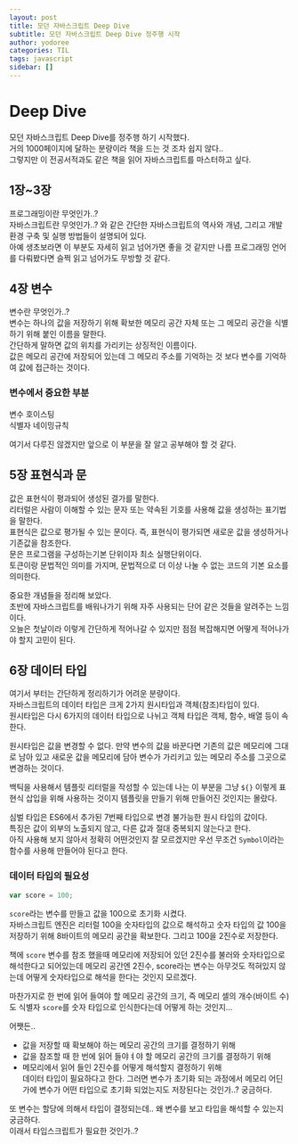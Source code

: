 ```yaml
---
layout: post
title: 모던 자바스크립트 Deep Dive
subtitle: 모던 자바스크립트 Deep Dive 정주행 시작
author: yodoree
categories: TIL
tags: javascript
sidebar: []
---
```


# Deep Dive

모던 자바스크립트 Deep Dive를 정주행 하기 시작했다.  
거의 1000페이지에 달하는 분량이라 책을 드는 것 조차 쉽지 않다..  
그렇지만 이 전공서적과도 같은 책을 읽어 자바스크립트를 마스터하고 싶다.

## 1장~3장

프로그래밍이란 무엇인가..?  
자바스크립트란 무엇인가..? 와 같은 간단한 자바스크립트의 역사와 개념, 그리고 개발환경 구축 및 실행 방법들이 설명되어 있다.  
아예 생초보라면 이 부분도 자세히 읽고 넘어가면 좋을 것 같지만 나름 프로그래밍 언어를 다뤄봤다면 슬쩍 읽고 넘어가도 무방할 것 같다.

## 4장 변수

변수란 무엇인가..?  
변수는 하나의 값을 저장하기 위해 확보한 메모리 공간 자체 또는 그 메모리 공간을 식별하기 위해 붙인 이름을 말한다.  
간단하게 말하면 값의 위치를 가리키는 상징적인 이름이다.  
값은 메모리 공간에 저장되어 있는데 그 메모리 주소를 기억하는 것 보다 변수를 기억하여 값에 접근하는 것이다.

### 변수에서 중요한 부분

변수 호이스팅  
식별자 네이밍규칙

여기서 다루진 않겠지만 앞으로 이 부분을 잘 알고 공부해야 할 것 같다.

## 5장 표현식과 문

값은 표현식이 평과되어 생성된 결가를 말한다.  
리터럴은 사람이 이해할 수 있는 문자 또는 약속된 기호를 사용해 값을 생성하는 표기법을 말한다.  
표현식은 값으로 평가될 수 있는 문이다. 즉, 표현식이 평가되면 새로운 값을 생성하거나 기존값을 참조한다.  
문은 프로그램을 구성하는기본 단위이자 최소 실행단위이다.  
토큰이랑 문법적인 의미를 가지며, 문법적으로 더 이상 나눌 수 없는 코드의 기본 요소를 의미한다.

중요한 개념들을 정리해 보았다.  
초반에 자바스크립트를 배워나가기 위해 자주 사용되는 단어 같은 것들을 알려주는 느낌이다.  
오늘은 첫날이라 이렇게 간단하게 적어나갈 수 있지만 점점 복잡해지면 어떻게 적어나가야 할지 고민이 된다.

## 6장 데이터 타입

여기서 부터는 간단하게 정리하기가 어려운 분량이다.  
자바스크립트의 데이터 타입은 크게 2가지 원시타입과 객체(참조)타입이 있다.  
원시타입은 다시 6가지의 데이터 타입으로 나뉘고 객체 타입은 객체, 함수, 배열 등이 속한다.

원시타입은 값을 변경할 수 없다. 만약 변수의 값을 바꾼다면 기존의 값은 메모리에 그대로 남아 있고 새로운 값을 메모리에 담아 변수가 가리키고 있는 메모리 주소를 그곳으로 변경하는 것이다.

백틱을 사용해서 템플릿 리터럴을 작성할 수 있는데 나는 이 부분을 그냥 `${}` 이렇게 표현식 삽입을 위해 사용하는 것이지 템플릿을 만들기 위해 만들어진 것인지는 몰랐다.

심벌 타입은 ES6에서 추가된 7번째 타입으로 변경 불가능한 원시 타입의 값이다.  
특징은 값이 외부의 노출되지 않고, 다른 값과 절대 중복되지 않는다고 한다.  
아직 사용해 보지 않아서 정확히 어떤것인지 잘 모르겠지만 우선 무조건 `Symbol`이라는 함수를 사용해 만들어야 된다고 한다.

### 데이터 타입의 필요성

```javascript
var score = 100;
```

`score`라는 변수를 만들고 값을 100으로 초기화 시켰다.  
자바스크립트 엔진은 리터럴 100을 숫자타입의 값으로 해석하고 숫자 타입의 값 100을 저장하기 위해 8바이트의 메모리 공간을 확보한다. 그리고 100을 2진수로 저장한다.

책에 `score` 변수를 참조 했을때 메모리에 저장되어 있던 2진수를 불러와 숫자타입으로 해석한다고 되어있는데
메모리 공간엔 2진수, score라는 변수는 아무것도 적혀있지 않는데 어떻게 숫자타입으로 해석을 한다는 것인지 모르겠다.

마찬가지로 한 번에 읽어 들여야 할 메모리 공간의 크기, 즉 메모리 셀의 개수(바이트 수)도 식별자 `score`를 숫자 타입으로 인식한다는데 어떻게 하는 것인지...

어쨋든..

- 값을 저장할 때 확보해야 하는 메모리 공간의 크기를 결정하기 위해
- 값을 참조할 때 한 번에 읽어 들야ㅕ야 할 메모리 공간의 크기를 결정하기 위해
- 메모리에서 읽어 들인 2진수를 어떻게 해석할지 결정하기 위해  
  데이터 타입이 필요하다고 한다. 그러면 변수가 초기화 되는 과정에서 메모리 어딘가에 변수가 어떤 타입으로 초기화 되었는지도 저장된다는 것인가..? 궁금하다.

또 변수는 할당에 의해서 타입이 결정되는데.. 왜 변수를 보고 타입을 해석할 수 있는지 궁금하다.  
이래서 타입스크립트가 필요한 것인가..?
